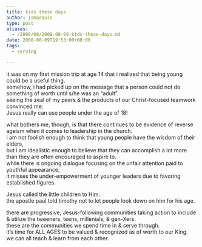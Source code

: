 ```yaml
---
title: kids these days
author: jsmarquis
type: post
aliases:
  - /2008/08/2008-08-09-kids-these-days.md
date: 2008-08-09T19:53:00+00:00
tags:
  - serving

---
```

it was on my first mission trip at age 14 that i realized that being young could be a useful thing.  
somehow, i had picked up on the message that a person could not do something of worth until s/he was an &#8220;adult&#8221;.  
seeing the zeal of my peers & the products of our Christ-focused teamwork convinced me:  
Jesus really can use people under the age of 18!

what bothers me, though, is that there continues to be evidence of reverse ageism when it comes to leadership in the church.  
i am not foolish enough to think that young people have the wisdom of their elders,  
but i am idealistic enough to believe that they can accomplish a lot more than they are often encouraged to aspire to.  
while there is ongoing dialogue focusing on the unfair attention paid to youthful appearance,  
it misses the under-empowerment of younger leaders due to favoring established figures.

Jesus called the little children to Him.  
the apostle paul told timothy not to let people look down on him for his age.

there are progressive, Jesus-following communities taking action to include & utilize the tweeners, teens, millenials, & gen-Xers.  
these are the communities we spend time in & serve through.  
it&#8217;s time for ALL AGES to be valued & recognized as of worth to our King.  
we can all teach & learn from each other.